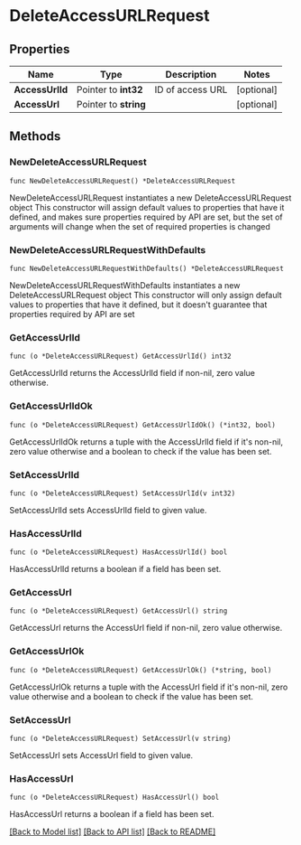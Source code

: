# DeleteAccessURLRequest

## Properties

Name | Type | Description | Notes
------------ | ------------- | ------------- | -------------
**AccessUrlId** | Pointer to **int32** | ID of access URL | [optional] 
**AccessUrl** | Pointer to **string** |  | [optional] 

## Methods

### NewDeleteAccessURLRequest

`func NewDeleteAccessURLRequest() *DeleteAccessURLRequest`

NewDeleteAccessURLRequest instantiates a new DeleteAccessURLRequest object
This constructor will assign default values to properties that have it defined,
and makes sure properties required by API are set, but the set of arguments
will change when the set of required properties is changed

### NewDeleteAccessURLRequestWithDefaults

`func NewDeleteAccessURLRequestWithDefaults() *DeleteAccessURLRequest`

NewDeleteAccessURLRequestWithDefaults instantiates a new DeleteAccessURLRequest object
This constructor will only assign default values to properties that have it defined,
but it doesn't guarantee that properties required by API are set

### GetAccessUrlId

`func (o *DeleteAccessURLRequest) GetAccessUrlId() int32`

GetAccessUrlId returns the AccessUrlId field if non-nil, zero value otherwise.

### GetAccessUrlIdOk

`func (o *DeleteAccessURLRequest) GetAccessUrlIdOk() (*int32, bool)`

GetAccessUrlIdOk returns a tuple with the AccessUrlId field if it's non-nil, zero value otherwise
and a boolean to check if the value has been set.

### SetAccessUrlId

`func (o *DeleteAccessURLRequest) SetAccessUrlId(v int32)`

SetAccessUrlId sets AccessUrlId field to given value.

### HasAccessUrlId

`func (o *DeleteAccessURLRequest) HasAccessUrlId() bool`

HasAccessUrlId returns a boolean if a field has been set.

### GetAccessUrl

`func (o *DeleteAccessURLRequest) GetAccessUrl() string`

GetAccessUrl returns the AccessUrl field if non-nil, zero value otherwise.

### GetAccessUrlOk

`func (o *DeleteAccessURLRequest) GetAccessUrlOk() (*string, bool)`

GetAccessUrlOk returns a tuple with the AccessUrl field if it's non-nil, zero value otherwise
and a boolean to check if the value has been set.

### SetAccessUrl

`func (o *DeleteAccessURLRequest) SetAccessUrl(v string)`

SetAccessUrl sets AccessUrl field to given value.

### HasAccessUrl

`func (o *DeleteAccessURLRequest) HasAccessUrl() bool`

HasAccessUrl returns a boolean if a field has been set.


[[Back to Model list]](../README.md#documentation-for-models) [[Back to API list]](../README.md#documentation-for-api-endpoints) [[Back to README]](../README.md)


